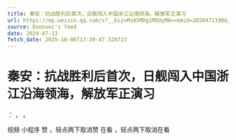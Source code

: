 ```yaml
---
title: 秦安：抗战胜利后首次，日舰闯入中国浙江沿海领海，解放军正演习
url: https://mp.weixin.qq.com/s?__biz=MzA5MDg1MDUyMA==&mid=2650471190&idx=1&sn=dd5d2a4d1ee02ee4f1c585fe54058e8a
source: Doonsec's feed
date: 2024-07-13
fetch_date: 2025-10-06T17:39:47.328723
---
```


# 秦安：抗战胜利后首次，日舰闯入中国浙江沿海领海，解放军正演习

：
，
。

视频
小程序
赞
，轻点两下取消赞
在看
，轻点两下取消在看